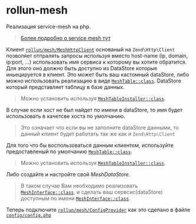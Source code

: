 # rollun-mesh
Реализация service-mesh на php.
> [Более подробно о service mesh тут](https://medium.com/microservices-in-practice/service-mesh-for-microservices-2953109a3c9a)

Клиент [`rollun/mesh/MeshHttpClient`](src/Mesh/src/MeshHttpClient.php) основаный на `Zend\Http\Client` позволяет отпралять запросы используя 
вместо host-name (ip, domain, ip:port, ...) использовать имя сервиса к которому вы хотите обратится.
Для этого оно должно быть доступно из DataStore которые иньецируется в клиент. 
Это может быть ваш кастомный dataStore, либо можно использовать реализацию в виде [`MeshTable::class`](src/Mesh/src/DataStore/MeshTable.php). 
DataStore который представляет таблицу в базе данных. 
> Можно установить используя [`MeshTableInstaller::class`](src/Mesh/src/DataStore/Installer/MeshTableInstaller.php). 

В случае если хост не был найдет по имени в dataStore, то имя будет использовать в качетсве хоста по умолчанию.
> Это означает что если вы не заполните dataStore данными, то данный клиент будет работать так же как и `Zend\Http\Client`

Для того что бы воспользоваться данным клиентом, используйте предоставленый по умолчанию [`MeshTable::class`](src/Mesh/src/DataStore/MeshTable.php). 
> Можно установить используя [`MeshTableInstaller::class`](src/Mesh/src/DataStore/Installer/MeshTableInstaller.php). 

Либо создайте и настройте свой *MeshDataStore*. 
> В таком случае Вам необходимо реализовать [`MeshInterface::class`](src/Mesh/src/DataStore/Interfaces/MeshInterface.php),
 и сделать ваш сервсис(dataStore) доступным по имени [`MeshInterface::class`](src/Mesh/src/DataStore/Interfaces/MeshInterface.php).
 
Теперь подключите [`rollun/mesh/ConfigProvider`](src/Mesh/src/ConfigProvider.php) как это сделано в файле [`config/config.php`](config/config.php#L22)